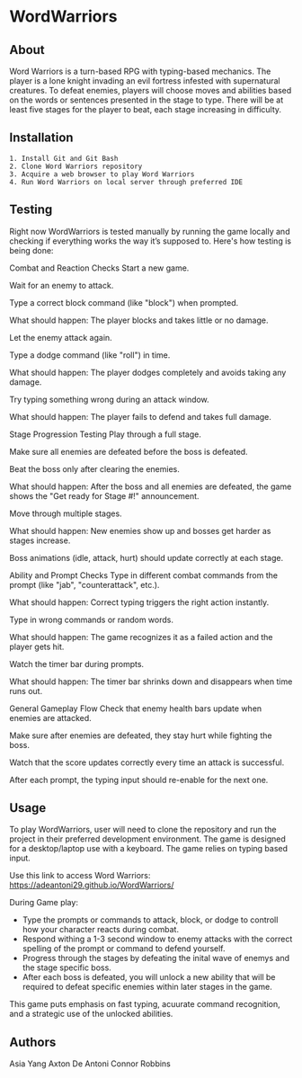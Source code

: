 # WordWarriors

## About
Word Warriors is a turn-based RPG with typing-based mechanics. The player is a lone knight invading an evil fortress infested with supernatural creatures. To defeat enemies, players will choose moves and abilities based on the words or sentences presented in the stage to type. There will be at least five stages for the player to beat, each stage increasing in difficulty.

## Installation
    1. Install Git and Git Bash
    2. Clone Word Warriors repository
    3. Acquire a web browser to play Word Warriors
    4. Run Word Warriors on local server through preferred IDE
    
## Testing
Right now WordWarriors is tested manually by running the game locally and checking if everything works the way it’s supposed to. Here's how testing is being done:

Combat and Reaction Checks
Start a new game.

Wait for an enemy to attack.

Type a correct block command (like "block") when prompted.

What should happen: The player blocks and takes little or no damage.

Let the enemy attack again.

Type a dodge command (like "roll") in time.

What should happen: The player dodges completely and avoids taking any damage.

Try typing something wrong during an attack window.

What should happen: The player fails to defend and takes full damage.

Stage Progression Testing
Play through a full stage.

Make sure all enemies are defeated before the boss is defeated.

Beat the boss only after clearing the enemies.

What should happen: After the boss and all enemies are defeated, the game shows the "Get ready for Stage #!" announcement.

Move through multiple stages.

What should happen: New enemies show up and bosses get harder as stages increase.

Boss animations (idle, attack, hurt) should update correctly at each stage.

Ability and Prompt Checks
Type in different combat commands from the prompt (like "jab", "counterattack", etc.).

What should happen: Correct typing triggers the right action instantly.

Type in wrong commands or random words.

What should happen: The game recognizes it as a failed action and the player gets hit.

Watch the timer bar during prompts.

What should happen: The timer bar shrinks down and disappears when time runs out.

General Gameplay Flow
Check that enemy health bars update when enemies are attacked.

Make sure after enemies are defeated, they stay hurt while fighting the boss.

Watch that the score updates correctly every time an attack is successful.

After each prompt, the typing input should re-enable for the next one.

## Usage
To play WordWarriors, user will need to clone the repository and run the project in their preferred development environment. 
The game is designed for a desktop/laptop use with a keyboard. The game relies on typing based input. 

Use this link to access Word Warriors: https://adeantoni29.github.io/WordWarriors/

During Game play:
- Type the prompts or commands to attack, block, or dodge to controll how your character reacts during combat.
- Respond withing a 1-3 second window to enemy attacks with the correct spelling of the prompt or command to defend yourself.
- Progress through the stages by defeating the inital wave of enemys and the stage specific boss.
- After each boss is defeated, you will unlock a new ability that will be required to defeat specific enemies within later stages in the game.

This game puts emphasis on fast typing, acuurate command recognition, and a strategic use of the unlocked abilities.


## Authors
Asia Yang
Axton De Antoni
Connor Robbins